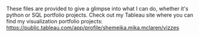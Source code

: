 These files are provided to give a glimpse into what I can do, whether it's python or SQL portfolio projects.
Check out my Tableau site where you can find my visualization portfolio projects: https://public.tableau.com/app/profile/shemeika.mika.mclaren/vizzes 

